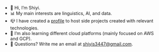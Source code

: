 - 🔮 Hi, I’m Shiyi.
- 📊 My main interests are linguistics, AI, and data.
- 📪 I have created a [profile](https://github.com/shiyisrsly) to host side projects created with relevant technologies.
- 🌱 I’m also learning different cloud platforms (mainly focused on AWS and GCP).
- 💌 Questions? Write me an email at shiyis3447@gmail.com.

<!---
shiyis/shiyis is a ✨ special ✨ repository because its `README.md` (this file) appears on your GitHub profile.
You can click the Preview link to take a look at your changes.
--->

